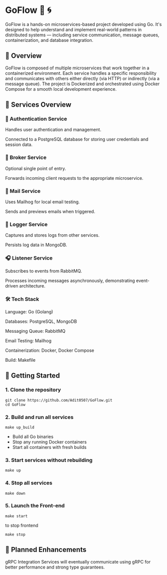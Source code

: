 # GoFlow 🐹 🌀
GoFlow is a hands-on microservices-based project developed using Go. It's designed to help understand and implement real-world patterns in distributed systems — including service communication, message queues, containerization, and database integration.

## 🌟 Overview
GoFlow is composed of multiple microservices that work together in a containerized environment. Each service handles a specific responsibility and communicates with others either directly (via HTTP) or indirectly (via a message queue). The project is Dockerized and orchestrated using Docker Compose for a smooth local development experience.

## 🧩 Services Overview
### 🔐 Authentication Service
Handles user authentication and management.

Connected to a PostgreSQL database for storing user credentials and session data.

### 🔀 Broker Service
Optional single point of entry.

Forwards incoming client requests to the appropriate microservice.

### 📧 Mail Service
Uses Mailhog for local email testing.

Sends and previews emails when triggered.

### 📝 Logger Service
Captures and stores logs from other services.

Persists log data in MongoDB.

### 🎧 Listener Service
Subscribes to events from RabbitMQ.

Processes incoming messages asynchronously, demonstrating event-driven architecture.

### 🛠️ Tech Stack
Language: Go (Golang)

Databases: PostgreSQL, MongoDB

Messaging Queue: RabbitMQ

Email Testing: Mailhog

Containerization: Docker, Docker Compose

Build: Makefile

## 🧪 Getting Started

### 1. Clone the repository

`````````
git clone https://github.com/Adit0507/GoFlow.git
cd GoFlow
`````````
### 2. Build and run all services
`````````
make up_build
`````````
- Build all Go binaries
- Stop any running Docker containers
- Start all containers with fresh builds


### 3. Start services without rebuilding
`````````
make up
`````````

### 4. Stop all services 
`````````
make down
`````````

### 5. Launch the Front-end 
`````````
make start
`````````
to stop frontend
`````````
make stop
`````````



## 🚧 Planned Enhancements
gRPC Integration
Services will eventually communicate using gRPC for better performance and strong type guarantees.
